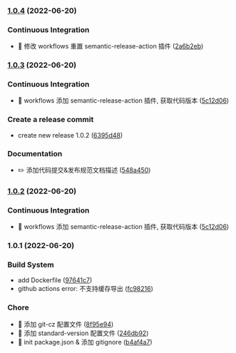 
### [1.0.4](https://github.com/yoolu-cn/yoolu-docker-images/compare/1.0.3...1.0.4) (2022-06-20)


### Continuous Integration

* 🎡 修改 workflows 重置 semantic-release-action 插件 ([2a6b2eb](https://github.com/yoolu-cn/yoolu-docker-images/commit/2a6b2ebc1105f8ca1a7affc38ed81fbc586aac26))

### [1.0.3](https://github.com/yoolu-cn/yoolu-docker-images/compare/1.0.1...1.0.3) (2022-06-20)


### Continuous Integration

* 🎡 workflows 添加 semantic-release-action 插件, 获取代码版本 ([5c12d06](https://github.com/yoolu-cn/yoolu-docker-images/commit/5c12d06c40ed7bf0e917f966869e331519bf07d3))


### Create a release commit

* create new release 1.0.2 ([6395d48](https://github.com/yoolu-cn/yoolu-docker-images/commit/6395d4805a1a032b5773e9a73d8fc852c016ae71))


### Documentation

* ✏️ 添加代码提交&发布规范文档描述 ([548a450](https://github.com/yoolu-cn/yoolu-docker-images/commit/548a450942a80c93c5fc1e969a13a2eec574fec5))

### [1.0.2](https://github.com/yoolu-cn/yoolu-docker-images/compare/1.0.1...1.0.2) (2022-06-20)


### Continuous Integration

* 🎡 workflows 添加 semantic-release-action 插件, 获取代码版本 ([5c12d06](https://github.com/yoolu-cn/yoolu-docker-images/commit/5c12d06c40ed7bf0e917f966869e331519bf07d3))

### 1.0.1 (2022-06-20)


### Build System

* add Dockerfile ([97641c7](https://github.com/yoolu-cn/yoolu-docker-images/commit/97641c7dd6c4c996a6009938e51dd2655a23a599))
* github actions error: 不支持缓存导出 ([fc98216](https://github.com/yoolu-cn/yoolu-docker-images/commit/fc98216fb1d075c6f64f8fa897e07248446e2546))


### Chore

* 🚀 添加 git-cz 配置文件 ([8f95e94](https://github.com/yoolu-cn/yoolu-docker-images/commit/8f95e9401deb296859a455387c5e9cfa5ecfcc47))
* 🚀 添加 standard-version 配置文件 ([246db92](https://github.com/yoolu-cn/yoolu-docker-images/commit/246db92b6976bc4d9051b37916dc4092d9a2e90e))
* 🚀 init package.json & 添加 gitignore ([b4af4a7](https://github.com/yoolu-cn/yoolu-docker-images/commit/b4af4a7ed7c2a8d88a82bdac40dd5329f115ee52))
